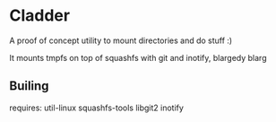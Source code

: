 # Cladder

A proof of concept utility to mount directories and do stuff :)

It mounts tmpfs on top of squashfs with git and inotify, blargedy blarg

## Builing

requires:
  util-linux
  squashfs-tools
  libgit2
  inotify
